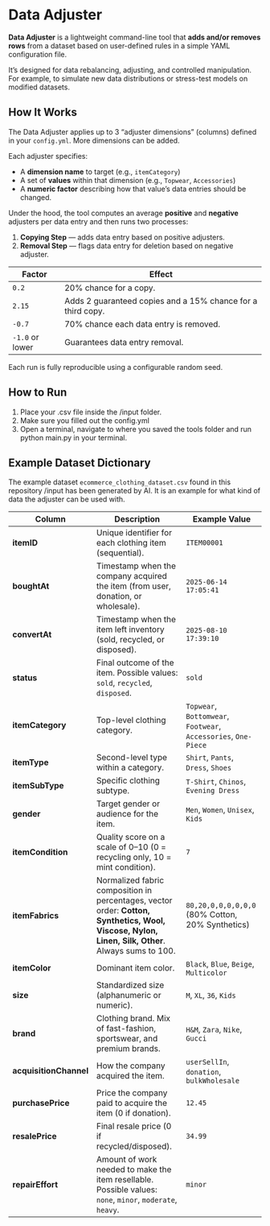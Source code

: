 # Data Adjuster

**Data Adjuster** is a lightweight command-line tool that **adds and/or removes rows** from a dataset based on user-defined rules in a simple YAML configuration file.

It’s designed for data rebalancing, adjusting, and controlled manipulation. For example, to simulate new data distributions or stress-test models on modified datasets.

## How It Works

The Data Adjuster applies up to 3 “adjuster dimensions” (columns) defined in your `config.yml`. More dimensions can be added.

Each adjuster specifies:
- A **dimension name** to target (e.g., `itemCategory`)
- A set of **values** within that dimension (e.g., `Topwear`, `Accessories`)
- A **numeric factor** describing how that value’s data entries should be changed.

Under the hood, the tool computes an average **positive** and **negative** adjusters per data entry and then runs two processes:
1. **Copying Step** — adds data entry based on positive adjusters.  
2. **Removal Step** — flags data entry for deletion based on negative adjuster.

| Factor | Effect |
|---------|--------|
| `0.2` | 20% chance for a copy. |
| `2.15` | Adds 2 guaranteed copies and a 15% chance for a third copy. |
| `-0.7` | 70% chance each data entry is removed. |
| `-1.0` or lower | Guarantees data entry removal. |

Each run is fully reproducible using a configurable random seed.

## How to Run

1. Place your .csv file inside the /input folder.
2. Make sure you filled out the config.yml
3. Open a terminal, navigate to where you saved the tools folder and run python main.py in your terminal.

## Example Dataset Dictionary

The example dataset `ecommerce_clothing_dataset.csv` found in this repository /input has been generated by AI. It is an example for what kind of data the adjuster can be used with.

| Column              | Description                                                                                   | Example Value                        |
|---------------------|-----------------------------------------------------------------------------------------------|--------------------------------------|
| **itemID**          | Unique identifier for each clothing item (sequential).                                        | `ITEM00001`                           |
| **boughtAt**        | Timestamp when the company acquired the item (from user, donation, or wholesale).             | `2025-06-14 17:05:41`                 |
| **convertAt**       | Timestamp when the item left inventory (sold, recycled, or disposed).                         | `2025-08-10 17:39:10`                 |
| **status**          | Final outcome of the item. Possible values: `sold`, `recycled`, `disposed`.                   | `sold`                                |
| **itemCategory**    | Top-level clothing category.                                                                  | `Topwear`, `Bottomwear`, `Footwear`, `Accessories`, `One-Piece` |
| **itemType**        | Second-level type within a category.                                                          | `Shirt`, `Pants`, `Dress`, `Shoes`    |
| **itemSubType**     | Specific clothing subtype.                                                                    | `T-Shirt`, `Chinos`, `Evening Dress`  |
| **gender**          | Target gender or audience for the item.                                                       | `Men`, `Women`, `Unisex`, `Kids`      |
| **itemCondition**   | Quality score on a scale of 0–10 (0 = recycling only, 10 = mint condition).                   | `7`                                   |
| **itemFabrics**     | Normalized fabric composition in percentages, vector order: **Cotton, Synthetics, Wool, Viscose, Nylon, Linen, Silk, Other**. Always sums to 100. | `80,20,0,0,0,0,0,0` (80% Cotton, 20% Synthetics) |
| **itemColor**       | Dominant item color.                                                                          | `Black`, `Blue`, `Beige`, `Multicolor`|
| **size**            | Standardized size (alphanumeric or numeric).                                                  | `M`, `XL`, `36`, `Kids`               |
| **brand**           | Clothing brand. Mix of fast-fashion, sportswear, and premium brands.                          | `H&M`, `Zara`, `Nike`, `Gucci`        |
| **acquisitionChannel** | How the company acquired the item.                                                         | `userSellIn`, `donation`, `bulkWholesale` |
| **purchasePrice**   | Price the company paid to acquire the item (0 if donation).                                   | `12.45`                               |
| **resalePrice**     | Final resale price (0 if recycled/disposed).                                                  | `34.99`                               |
| **repairEffort**    | Amount of work needed to make the item resellable. Possible values: `none`, `minor`, `moderate`, `heavy`. | `minor` |